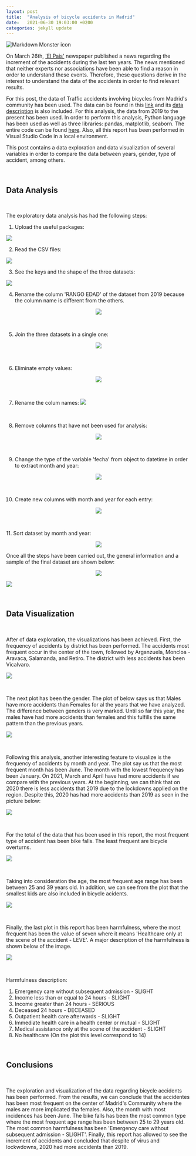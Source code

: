 ```yaml
---
layout: post
title:  "Analysis of bicycle accidents in Madrid"
date:   2021-06-30 19:03:00 +0200
categories: jekyll update
---
```



<img src="https://i1.wp.com/brainandspinelaw.com/wp-content/uploads/2020/03/white-bicycle-road-sign-686230-scaled.jpg?fit=2560%2C1707&ssl=1"
     alt="Markdown Monster icon"
     style="float: left; margin-right: 10px;" />

<p>&nbsp;</p>

On March 26th, ['El Pais'](https://elpais.com/espana/madrid/2021-03-26/madrid-se-cae-de-la-bici-aumentan-un-270-los-accidentes-en-10-anos.html) newspaper published a news regarding the increment of the accidents during the last ten years. The news mentioned that neither experts nor associations have been able to find a reason in order to understand these events.     Therefore, these questions derive in the interest to understand the data of the accidents in order to find relevant results.

For this post, the data of Traffic accidents involving bicycles from Madrid's community has been used. The data can be found in this [link](https://datos.madrid.es/portal/site/egob/menuitem.c05c1f754a33a9fbe4b2e4b284f1a5a0/?vgnextoid=20f4a87ebb65b510VgnVCM1000001d4a900aRCRD&vgnextchannel=374512b9ace9f310VgnVCM100000171f5a0aRCRD&vgnextfmt=default) and its [data description](https://datos.madrid.es/FWProjects/egob/Catalogo/Seguridad/Ficheros/Estructura_DS_Accidentes_Bicicletas_2010_2018.pdf) is also included. For this analysis, the data from 2019 to the present has been used. In order to perform this analysis, Python language has been used as well as three libraries: pandas, matplotlib, seaborn. The entire code can be found [here](https://github.com/JoseDiego101/Blog). Also, all this report has been performed in Visual Studio Code in a local environment. 

This post contains a data exploration and data visualization of several variables in order to compare the data between years, gender, type of accident, among others.
<p>&nbsp;</p>

## Data Analysis

<p>&nbsp;</p>

The exploratory data analysis has had the following steps: 


1. Upload the useful packages:
<img src = "https://lh3.googleusercontent.com/HTpJUg-nIn5AvRHWVHYewjadEQjT2LypNvLCj2GyR4g3o9Kt2JS9lHEwEJ4nKyTbPgxslhtIYooubu_3kDK7h6xQu8rYMRbzfMR_2pE4FWS-1wNcb8-KKoiENg0gsCswbwSSw25pTg=w2400"/>

2. Read the CSV files:
<img src = "https://lh3.googleusercontent.com/PjgLzjZ12ls5EemoApsYN4Rt-T8f6WAgh1NqrxVqZP7i8mhJ6JGyiepDg4pnOnIZaFEmjM2c9d75zSQh7Dt__IM1rAPHccJh21M-vRuKiHvQhZ6143xyltd9fG5teZT1yqtAbNxGcQ=w2400"/>

3. See the keys and the shape of the three datasets:
<img src = "https://lh3.googleusercontent.com/8CXiLzqPffc9oC4ZZjnC-D_IrnAYh3IXNcFIvO2HmdNleXgqHB-ayx-r4N_fatTSKlgqLtoIqiSOD20BsB1vzhXH-tXXKKnA62fzgD3Pv8gXiL08wlbfGuYQQmB6HfMYUxTLZ9zMcw=w2400"/>

4. Rename the column 'RANGO EDAD' of the dataset from 2019 because the column name is different from the others.
<p align="center">
<img src = "https://lh3.googleusercontent.com/DM3wqMWNmPHkHVquh7E8DR4otJwsWUpTtD_clZE58PXDYsFbCpl5qZIeDfMPFdu56Owx1ShnF-kLqyOs9wDyL7sPqmUrqL7FkDIF7ZSAIwGbmh8VCer4sp1tlQZBpIVBgvEQfXxPrQ=w2400"/>
<p>&nbsp;</p>

5. Join the three datasets in a single one:
<p align="center">
<img src = "https://lh3.googleusercontent.com/YhWqGWM5N1GZC28-14Q_MyU2GBFKaZQQ9KYnNpE0zbHD4z--PIm7-DJlG_Za_RDjXXq5c0rePZM3QCL7DGhiG7VTGsqrqGx2tRhuyTjNabWyuBE7vwQgV-7oVNMSfY3p1r3LpP_H_g=w2400"/>
<p>&nbsp;</p>

6. Eliminate empty values:
<p align="center">
<img src = "https://lh3.googleusercontent.com/sPAh0PhdddCeCdSUVL50kyP0vFbVueNah-8_-qOe5-ocI3ayE5cZarhe_1v8NEXLeERUIOQSj7jPPyRrrSlAHjaWil7v5a2nyhDsYEcPSrZT1wecMi2KAqg5FdOHDTGjavBlJEjZ8g=w2400"/>
<p>&nbsp;</p>

7. Rename the colum names:
<img src = "https://lh3.googleusercontent.com/4eAa77asfzYi0ONCL1l4kxRi4e5teNqyETxLj6D5QaNqFmxks-bfzbYuo_uSbmgItpfA4cAUtFaakbr26BAZgHoKEzcnzhLRBby_MYN9DssU1uno7OINiBi1olIdpTGRMK6YutLKuw=w2400"/><p>&nbsp;</p>

8. Remove columns that have not been used for analysis:
<p align="center">
<img src = "https://lh3.googleusercontent.com/8az_2hNnZN2ALcguZ6kWZ4jynJGm6eayjiIEAfvrvLK560OObDlWF2AWzkOArthcpD5P4wPX95ovkWtAnCTJvin9fiKoN0v7z8snbKnAUKYkf2MaeOWXXq1AmfAHiXd9gYb8eHucuQ=w2400"/>
<p>&nbsp;</p>

9. Change the type of the variable 'fecha' from object to datetime in order to extract month and year:
<p align="center">
<img src = "https://lh3.googleusercontent.com/I9py78AcdD5DVF2YM6tlNVQAxSW5smdo0vVHipcjglMB7ZSMRO9DScympYK5UTvMszN8iRqvXfXqH1Y8A1T4gFNOm81pkdK0fQjBEAuFGMLR2x0yp4CcFReMKcuHu2Sp1r3CVbTdtw=w2400"/>
<p>&nbsp;</p>

10. Create new columns with month and year for each entry:
<p align="center">
<img src = "https://lh3.googleusercontent.com/3q7T7VeP3pOo1KfD2Ec2kS4YghdWUySc6CPI6X-iEUHqkg0ASwtsdo5soCivcpPwRx1ENuqPjDIV5wqN8QeYTmxTxIXPRMYxi7FqNMeIwjz8JMh2DwhSmdu-pW4sWNr1ijhviSXhgQ=w2400"/>
<p>&nbsp;</p>
11. Sort dataset by month and year: 
<p align="center">
<img src = "https://lh3.googleusercontent.com/7U7ZZwPKDSgnYx-cSLFHy_k2R3gZFywXJH1gWmyUVDAcbjRgAmW2FTrxzNmT5nKV-tM2bjmDOiMAr-TCRuiy4bcatgagnzyFe8GshVai487iVjMkBQ57ZAYS-UnDVawiyoV_JR7hIA=w2400"/></p>

Once all the steps have been carried out, the general information and a sample of the final dataset are shown below:
<p align="center">
<img src = "https://lh3.googleusercontent.com/mlv6VWM2CUsTQiJnfC4Q71KV5vpmNIn1k7aU_sEG8-HQ9lnUJdXG3mhuhyiUHEKBwpfFFBS_S4WzXPax8bhTtTNOwKA-QdDLBDcO_sGlJ7vkJLnj2Z2taB0ZgmYBAqfs52_lBbGjiw=w2400"/></p>

<img src = "https://lh3.googleusercontent.com/0g3dlZ1ukMetyoUx_5jf5l66Y4jY7aUSWo7qlMWLqrKtAXOqu1L5hRdLVihwsym41EWr6du1_78Q9WVKJkg768Yb4GWQtluOwOi4TqEmRzARyLzHKEMa59aYEwgz6RxFeKaC8l18ag=w2400"/>


<p>&nbsp;</p>

## Data Visualization 
<p>&nbsp;</p>

After of data exploration, the visualizations has been achieved. First, the frequency of accidents by district has been performed. The accidents most frequent occur in the center of the town, followed by Arganzuela, Moncloa - Aravaca, Salamanda, and Retiro. The district with less accidents has been Vicalvaro.

<img src = "https://lh3.googleusercontent.com/nL42Cu_a28QhT8IVbbRKrVYVahiogdUX7i3NWLGahZ-BvPoMYsPxunHi1cxjHu7FPROQjb34SK-qeEC_vTj_K26fXCxjGVH7cjvXZ0WP_otS7THecGopEpisv8-uzmIX_Sj0Vxf8YA=w2400" />
<p>&nbsp;</p>

The next plot has been the gender. The plot of below says us that Males have more accidents than Females for al the years that we have analyzed. The difference between genders is very marked. Until so far this year, the males have had more accidents than females and this fulfills the same pattern than the previous years.

<img src = "https://lh3.googleusercontent.com/h5nks1wtyVZsIZ1pJadi0urtcoFfmnbWiERtQsg4JngGdhgIC5xggJKXrd08GE_Sem9dCSRqohxOh4llp_9NjnRG3woBsjutiMPNu0CNg2lENTOpBtDL4ZcvOylFtE1tNgkQwiBKrg=w2400"/>

<p>&nbsp;</p>

Following this analysis, another interesting feature to visualize is the frequency of accidents by month and year. The plot say us that the most frequent month has been June. The month with the lowest frequency has been January. On 2021, March and April have had more accidents if we compare with the previous years. At the beginning, we can think that on 2020 there is less accidents that 2019 due to the lockdowns applied on the region. Despite this, 2020 has had more accidents than 2019 as seen in the picture below: 

<img src = "https://lh3.googleusercontent.com/H4V2K-MQ3_eqmSWHY_fpZV_i5UNO-emXM5-gZ8K-9kO-P70z4Z1CP1Rav_iQk5jYk2eubMSiIUx7tmevxjnub1wH7QRa6b9s3Adox9nCi41pOFmGirz1KpTGS4GH7mQjces7WaS0qA=w2400"/>
<p>&nbsp;</p>

For the total of the data that has been used in this report, the most frequent type of accident has been bike falls. The least frequent are bicycle overturns.

<img src = "https://lh3.googleusercontent.com/_VnMKrFcgVkd4F55Vc3hlACEgjxwYVJYnc-p17hLihYMvKGWmZqUWDE6CN5f_R-OLeeRVS8r508aZlhkXcm5lT2lAoXHK2_u9WoWNay1yZLCUDrfV6fQ3NsgXpiCAiCLNu5b9HBNOA=w2400"/>
<p>&nbsp;</p>

Taking into consideration the age, the most frequent age range has been between 25 and 39 years old. In addition, we can see from the plot that the smallest kids are also included in bicycle acidents.

<img src = "https://lh3.googleusercontent.com/QwLpAdMD84ZhpDAanO_WBLIN3D-YiYVGuOubm9jqdFF2F5-LyvacOnJQVbL-Vz9iA3LCpXBZMge9WY0261XGdBB6T9uz7sNf12kuKug1pfMStrDL1kuXLyQvybmhdXGb6pYHyBgSnA=w2400"/>
<p>&nbsp;</p>

Finally, the last plot in this report has been harmfulness, where the most frequent has been the value of seven where it means 'Healthcare only at the scene of the accident - LEVE'. A major description of the harmfulness is shown below of the image.

<img src = "https://lh3.googleusercontent.com/qYic-vZiJ2YgTurwvhSNGSgxFovVbvL7owN9gYBxy0koDX5yXHbd_Zl8oZDVdLJHgKHuU_gP8WPBKLf4JAJbBjU0iW0L9YXwF52sB8TFeQiNuFBwuB_41jcpj2qYzPgZC3knBgeJLQ=w2400"/>
<p>&nbsp;</p>

Harmfulness description:

1.  Emergency care without subsequent admission - SLIGHT
2. Income less than or equal to 24 hours - SLIGHT
3. Income greater than 24 hours - SERIOUS
4. Deceased 24 hours - DECEASED
5. Outpatient health care afterwards - SLIGHT
6. Immediate health care in a health center or mutual - SLIGHT
7. Medical assistance only at the scene of the accident - SLIGHT
8. No healthcare (On the plot this level correspond to 14)

<p>&nbsp;</p>

## Conclusions

<p>&nbsp;</p>

The exploration and visualization of the data regarding bicycle accidents has been performed. From the results, we can conclude that the accidentes has been most frequent on the center of Madrid's Community where the males are more implicated tha females. Also, the month with most incidences has been June.
The bike falls has been the most common type where the most frequent age range has been between 25 to 29 years old.
The most common harmfulness has been  'Emergency care without subsequent admission - SLIGHT'. Finally, this report has allowed to see the increment of accidents and concluded that despite of virus and lockwdowns, 2020 had more accidents than 2019.





